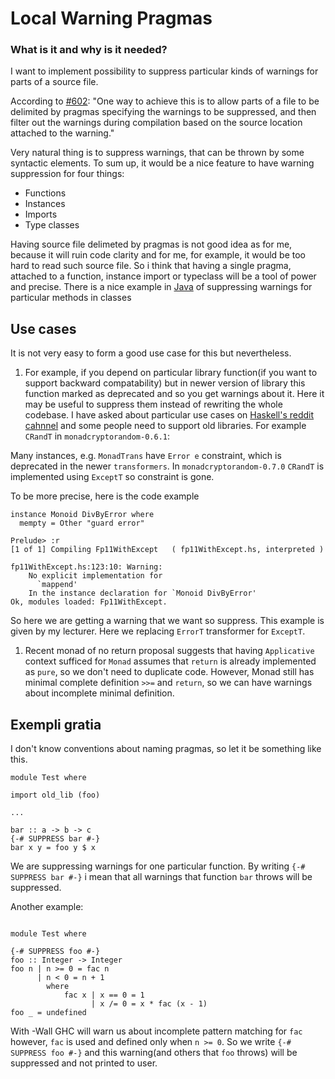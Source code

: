 # Local Warning Pragmas


### What is it and why is it needed?



I want to implement possibility to suppress particular kinds of warnings for parts of a source file.



According to [\#602](https://gitlab.staging.haskell.org/ghc/ghc/issues/602):
"One way to achieve this is to allow parts of a file to be delimited by pragmas specifying the warnings to be suppressed, and then filter out the warnings during compilation based on the source location attached to the warning."



Very natural thing is to suppress warnings, that can be thrown by some syntactic elements. To sum up, it would be a nice feature to have warning suppression for four things:


- Functions
- Instances
- Imports
- Type classes


Having source file delimeted by pragmas is not good idea as for me, because it will ruin code clarity and for me, for example, it would be too hard to read such source file. So i think that having a single pragma, attached to a function, instance import or typeclass will be a tool of power and precise. There is a nice example in [
Java](http://docs.oracle.com/javase/7/docs/api/java/lang/SuppressWarnings.html) of suppressing warnings for particular methods in classes


## Use cases



It is not very easy to form a good use case for this but nevertheless. 


1. For example, if you depend on particular library function(if you want to support backward compatability) but in newer version of library this function marked as deprecated and so you get warnings about it. Here it may be useful to suppress them instead of rewriting the whole codebase. I have asked about particular use cases on [
  Haskell's reddit cahnnel](https://www.reddit.com/r/haskell/comments/3rbpb6/examples_of_warnings_in_haskell/) and some people need to support old libraries. For example `CRandT` in `monadcryptorandom-0.6.1`:


Many instances, e.g. `MonadTrans` have `Error e` constraint, which is deprecated in the newer `transformers`.
In `monadcryptorandom-0.7.0` `CRandT` is implemented using `ExceptT` so constraint is gone.



To be more precise, here is the code example


```
instance Monoid DivByError where
  mempty = Other "guard error"
```

```
Prelude> :r
[1 of 1] Compiling Fp11WithExcept   ( fp11WithExcept.hs, interpreted )

fp11WithExcept.hs:123:10: Warning:
    No explicit implementation for
      `mappend'
    In the instance declaration for `Monoid DivByError'
Ok, modules loaded: Fp11WithExcept.
```


So here we are getting a warning that we want so suppress. This example is given by my lecturer. Here we replacing `ErrorT` transformer for `ExceptT`.
  


1. Recent monad of no return proposal suggests that having `Applicative` context sufficed for `Monad` assumes that `return` is already implemented as `pure`, so we don't need to duplicate code. However, Monad still has minimal complete definition `>>=` and `return`, so we can have warnings about incomplete minimal definition.

## Exempli gratia



I don't know conventions about naming pragmas, so let it be something like this.


```
module Test where

import old_lib (foo) 

...

bar :: a -> b -> c 
{-# SUPPRESS bar #-}
bar x y = foo y $ x
```


We are suppressing warnings for one particular function. By writing `{-# SUPPRESS bar #-}` i mean that all warnings that function `bar` throws will be suppressed. 



Another example:


```

module Test where

{-# SUPPRESS foo #-}
foo :: Integer -> Integer
foo n | n >= 0 = fac n
      | n < 0 = n + 1
        where
            fac x | x == 0 = 1
                  | x /= 0 = x * fac (x - 1)
foo _ = undefined

```


With -Wall GHC will warn us about incomplete pattern matching for `fac` however, `fac` is used and defined only when `n >= 0`. So we write `{-# SUPPRESS foo #-}` and this warning(and others that `foo` throws) will be suppressed and not printed to user.


